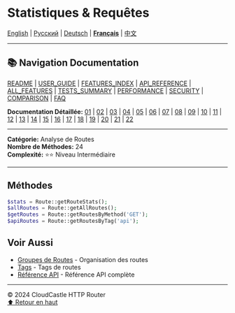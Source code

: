# Statistiques & Requêtes

[English](../../en/features/19_STATISTICS.md) | [Русский](../../ru/features/19_STATISTICS.md) | [Deutsch](../../de/features/19_STATISTICS.md) | [**Français**](19_STATISTICS.md) | [中文](../../zh/features/19_STATISTICS.md)

---

## 📚 Navigation Documentation

[README](../../README.md) | [USER_GUIDE](../USER_GUIDE.md) | [FEATURES_INDEX](../FEATURES_INDEX.md) | [API_REFERENCE](../API_REFERENCE.md) | [ALL_FEATURES](../ALL_FEATURES.md) | [TESTS_SUMMARY](../TESTS_SUMMARY.md) | [PERFORMANCE](../PERFORMANCE_ANALYSIS.md) | [SECURITY](../SECURITY_REPORT.md) | [COMPARISON](../COMPARISON.md) | [FAQ](../FAQ.md)

**Documentation Détaillée:** [01](01_BASIC_ROUTING.md) | [02](02_ROUTE_PARAMETERS.md) | [03](03_ROUTE_GROUPS.md) | [04](04_RATE_LIMITING.md) | [05](05_IP_FILTERING.md) | [06](06_MIDDLEWARE.md) | [07](07_NAMED_ROUTES.md) | [08](08_TAGS.md) | [09](09_HELPER_FUNCTIONS.md) | [10](10_ROUTE_SHORTCUTS.md) | [11](11_ROUTE_MACROS.md) | [12](12_URL_GENERATION.md) | [13](13_EXPRESSION_LANGUAGE.md) | [14](14_CACHING.md) | [15](15_PLUGINS.md) | [16](16_LOADERS.md) | [17](17_PSR_SUPPORT.md) | [18](18_ACTION_RESOLVER.md) | [19](19_STATISTICS.md) | [20](20_SECURITY.md) | [21](21_EXCEPTIONS.md) | [22](22_CLI_TOOLS.md)

---

**Catégorie:** Analyse de Routes  
**Nombre de Méthodes:** 24  
**Complexité:** ⭐⭐ Niveau Intermédiaire

---

## Méthodes

```php
$stats = Route::getRouteStats();
$allRoutes = Route::getAllRoutes();
$getRoutes = Route::getRoutesByMethod('GET');
$apiRoutes = Route::getRoutesByTag('api');
```

## Voir Aussi

- [Groupes de Routes](03_ROUTE_GROUPS.md) - Organisation des routes
- [Tags](08_TAGS.md) - Tags de routes
- [Référence API](../API_REFERENCE.md) - Référence API complète

---

© 2024 CloudCastle HTTP Router  
[⬆ Retour en haut](#statistiques--requêtes)